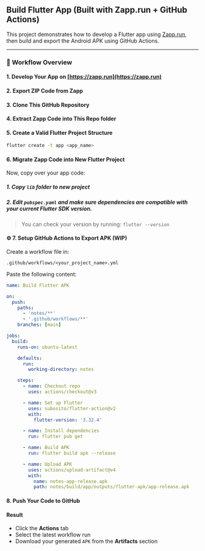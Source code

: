 
## Build Flutter App (Built with Zapp.run + GitHub Actions)

This project demonstrates how to develop a Flutter app using [Zapp.run](https://zapp.run), then build and export the Android APK using GitHub Actions.

---

### 🚀 Workflow Overview

#### 1. Develop Your App on [https://zapp.run](https://zapp.run)

#### 2. Export ZIP Code from Zapp

#### 3. Clone This GitHub Repository

#### 4. Extract Zapp Code into This Repo folder

#### 5. Create a Valid Flutter Project Structure

```bash
flutter create -t app <app_name>
```

#### 6. Migrate Zapp Code into New Flutter Project

Now, copy over your app code:

##### 1. Copy `lib` folder to new project
##### 2. Edit `pubspec.yaml` and make sure dependencies are compatible with your current Flutter SDK version.  

> You can check your version by running: `flutter --version`


#### ⚙️ 7. Setup GitHub Actions to Export APK (WIP)

Create a workflow file in:

```
.github/workflows/<your_project_name>.yml
```

Paste the following content:

```yaml
name: Build Flutter APK

on:
  push:
    paths:
      - 'notes/**'
      - '.github/workflows/**'
    branches: [main]

jobs:
  build:
    runs-on: ubuntu-latest

    defaults:
      run:
        working-directory: notes

    steps:
      - name: Checkout repo
        uses: actions/checkout@v3

      - name: Set up Flutter
        uses: subosito/flutter-action@v2
        with:
          flutter-version: '3.32.4'

      - name: Install dependencies
        run: flutter pub get

      - name: Build APK
        run: flutter build apk --release

      - name: Upload APK
        uses: actions/upload-artifact@v4
        with:
          name: notes-app-release.apk
          path: notes/build/app/outputs/flutter-apk/app-release.apk
```

#### 8. Push Your Code to GitHub

#### Result

- Click the **Actions** tab
- Select the latest workflow run
- Download your generated `APK` from the **Artifacts** section

